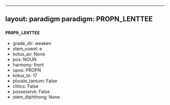 
---
layout: paradigm
paradigm: PROPN_LENTTEE
---
### ` PROPN_LENTTEE `


* grade_dir: weaken
* stem_vowel: e
* kotus_av: None
* pos: NOUN
* harmony: front
* upos: PROPN
* kotus_tn: 17
* plurale_tantum: False
* clitics: False
* possessive: False
* stem_diphthong: None

